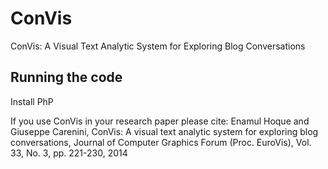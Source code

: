 # ConVis
ConVis: A Visual Text Analytic System for Exploring Blog Conversations

Running the code
-----------------
Install PhP


If you use ConVis in your research paper please cite:
Enamul Hoque and Giuseppe Carenini, ConVis: A visual text analytic system for exploring blog conversations, Journal of Computer Graphics Forum (Proc. EuroVis), Vol. 33, No. 3, pp. 221-230, 2014
